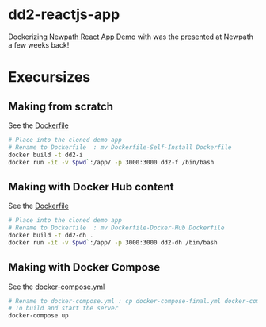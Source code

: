 # dd2-reactjs-app

Dockerizing [Newpath React App Demo](https://github.com/atareshawty/newpath-react-app-demo) with was the [presented](https://github.com/newpathosu/schedule) at Newpath a few weeks back!

# Execursizes 
## Making from scratch

See the [Dockerfile](newpath-react-app-demo/Dockerfile-Self-Install)

```BASH
# Place into the cloned demo app
# Rename to Dockerfile  : mv Dockerfile-Self-Install Dockerfile 
docker build -t dd2-i
docker run -it -v $pwd`:/app/ -p 3000:3000 dd2-f /bin/bash
```

## Making with Docker Hub content

See the [Dockerfile](newpath-react-app-demo/Dockerfile-Docker-Hub)

```BASH
# Place into the cloned demo app
# Rename to Dockerfile  : mv Dockerfile-Docker-Hub Dockerfile 
docker build -t dd2-dh .
docker run -it -v $pwd`:/app/ -p 3000:3000 dd2-dh /bin/bash
```

## Making with Docker Compose

See the [docker-compose.yml](newpath-react-app-demo/dockerfile-compose.yml)

```BASH
# Rename to docker-compose.yml : cp docker-compose-final.yml docker-compose.yml
# To build and start the server
docker-compose up
```
